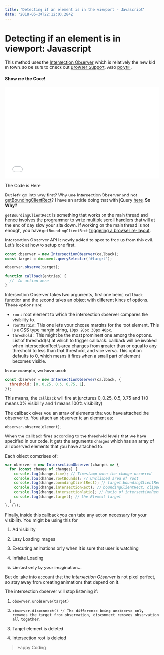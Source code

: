 ```yaml
---
title: 'Detecting if an element is in the viewport - Javascript'
date: '2018-05-30T22:12:03.284Z'
---
```


# Detecting if an element is in viewport: Javascript

This method uses the [Intersection Observer](https://w3c.github.io/IntersectionObserver/) which is relatively the new kid in town, so be sure to check out [Browser Support](https://caniuse.com/#feat=intersectionobserver). Also [polyfill](https://github.com/w3c/IntersectionObserver/tree/master/polyfill).

#### Show me the Code!

<iframe height='300' scrolling='no' title='Intersection Observer Demo' src='//codepen.io/BoyWithSilverWings/embed/bKgopr/?height=300&theme-id=32843&default-tab=js,result' frameborder='no' allowtransparency='true' allowfullscreen='true' style='width: 100%;'>See the Pen <a href='https://codepen.io/BoyWithSilverWings/pen/bKgopr/'>Intersection Observer Demo</a> by Boy with Silver Wings (<a href='https://codepen.io/BoyWithSilverWings'>@BoyWithSilverWings</a>) on <a href='https://codepen.io'>CodePen</a>.
</iframe>

The Code is Here

But let’s go into why first? Why use Intersection Observer and not [getBoundingClientRect](https://developer.mozilla.org/en-US/docs/Web/API/Element/getBoundingClientRect)? I have an article doing that with jQuery [here](https://medium.com/talk-like/detecting-if-an-element-is-in-the-viewport-jquery-a6a4405a3ea2). **So Why?**

`getBoundingClientRect` is something that works on the main thread and hence involves the programmer to write multiple scroll handlers that will at the end of day slow your site down. If working on the main thread is not enough, you have `getBoundingClientRect` [triggering a browser re-layout](https://gist.github.com/paulirish/5d52fb081b3570c81e3a).

Intersection Observer API is newly added to spec to free us from this evil. Let’s look at how to setup one first.

```js
const observer = new IntersectionObserver(callback);
const target = document.querySelector('#target');

observer.observe(target);

function callback(entries) {
  //  Do action here
}
```

Intersection Observer takes two arguments, first one being `callback` function and the second takes an object with different kinds of options. These options are:

- `root`: root element to which the intersection observer compares the visibility to.
- `rootMargin`: This one let’s your choose margins for the root element. This is a CSS type margin string, `10px 20px 30px 40px`.
- `threshold` : This might be the most prominent one among the options. List of threshold(s) at which to trigger callback. callback will be invoked when intersectionRect’s area changes from greater than or equal to any threshold to less than that threshold, and vice versa. This option defaults to 0, which means it fires when a small part of element becomes visible.

In our example, we have used:

```js
const observer = new IntersectionObserver(callback, {
  threshold: [0, 0.25, 0.5, 0.75, 1],
});
```

This means, the `callback` will fire at junctures 0, 0.25, 0.5, 0.75 and 1 (0 means 0% visibility and 1 means 100% visibility)

The callback gives you an array of elements that you have attached the observer to. You attach an observer to an element as:

`observer.observe(element);`

When the callback fires according to the threshold levels that we have specified in our code. It gets the arguments `changes` which has an array of all observed elements that you have attached to.

Each object comprises of:

```js
var observer = new IntersectionObserver(changes => {
  for (const change of changes) {
    console.log(change.time); // Timestamp when the change occurred
    console.log(change.rootBounds); // Unclipped area of root
    console.log(change.boundingClientRect); // target.boundingClientRect()
    console.log(change.intersectionRect); // boundingClientRect, clipped by its containing block ancestors, and intersected with rootBounds
    console.log(change.intersectionRatio); // Ratio of intersectionRect area to boundingClientRect area
    console.log(change.target); // the Element target
  }
}, {});
```

Finally, inside this callback you can take any action necessary for your visibility. You might be using this for

1.  Ad visibility

2.  Lazy Loading Images
3.  Executing animations only when it is sure that user is watching
4.  Infinite Loading
5.  Limited only by your imagination…

But do take into account that the _Intersection Observer_ is not pixel perfect, so stay away from creating animations that depend on it.

The intersection observer will stop listening if:

1.  `observer.unobserve(target)`

2.  `observer.disconnect() // The difference being unobserve only removes the target from observation, disconnect removes observation all together.`
3.  Target element is deleted
4.  Intersection root is deleted

> Happy Coding
